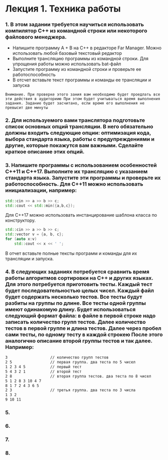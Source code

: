 # Лекция 1. Техника работы

### 1. В этом задании требуется научиться использовать компилятор C++ из командной строки или некоторого файлового менеджера.

* Напишите программу A + B на C++ в редакторе Far Manager. Можно использовать любой базовый текстовый редактор
* Выполните трансляцию программы из командной строки. Для упрощения работы можно использовать bat-файл
* Запустите программу из командной строки и проверьте ее работоспособность
* В отсчет вставьте текст программы и команды ее трансляции и запуска
```
Внимание. При проверке этого зания вам необходимо будет проедлать все эти действия в аудиториию При этом будет учитываться время выполнения задания. Задание будет засчитано, если время его выполнения не превысит две минуты
```


### 2. Для используемого вами транслятора подготовьте список основных опций трансляции. В него обязательно должны входить следующие опции: оптимизация кода, выбора стандарта языка, работы с предупреждениями и другие, которые покажутся вам важными. Сделайте краткое описание этих опций. 



### 3. Напишите программы с использованием особенностей С++11 и С++17. Выполните их трансляцию с указанием стандарта языка. Запустите эти программы и проверьте их работоспособность. Для С++11 можно использовать инициализации, например: 

```cpp
std::cin >> a >> b >> c;
std::cout << std::min({a,b,c});
```

Для С++17 можно использовать инстанцирование шаблона класса по конструктору.

```cpp
std::cin >> a >> b >> c;
std::vector v = {a, b, c};
for (auto x:v)
    std::cout << x << ' ';
```

В отчет вставьте полные тексты программ и команды для их трансляции и запуска.

### 4. В следующих заданиях потребуется сравнить время работы алгоритмов сортировки на С++ и других языках. Для этого потребуется приготовить тесты. Каждый тест будет последовательностью целых чисел. Каждый файл будет содержать несколько тестов. Все тесты будут разбиты на группы по длине. Все тесты одной группы имеют одинакомую длину. Будет использоваться следующий формат файла: в файле в первой строке надо записать количество групп тестов. Далее количество тестов в первой группе и длина тестов. Далее через пробел сами тесты, по одному тесту в каждой строкею После этого аналогично описание второй группы тестов и так далее. Например:

```txt
3                   // количество групп тестов
2 5                 // первая группа. два теста по 5 чисел
1 2 3 4 5           // первый тест
5 4 3 2 1           // второй тест
2 8                 // вторая группа тестов. два теста по 8 чисел
5 1 2 8 3 10 4 7
8 1 7 2 4 3 6 5 
2 3                 // третья группа. два теста по 3 числа
1 3 2 
9 10 11 
```


### 5.
### 6. 
### 7. 
### 8.
